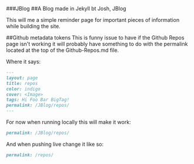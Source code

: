 ###JBlog
##A Blog made in Jekyll bt Josh, JBlog

This will me a simple reminder page for important pieces of information while building the site.

##Github metadata tokens
This is funny issue to have if the Github Repos page isn't working it will probably have something to do with the permalink located at the top of the Github-Repos.md file.

Where it says:
````markdown
---
layout: page
title: repos
color: indigo
cover: <Image>
tags: Hi Foo Bar BigTag!
permalink: /JBlog/repos/		
---
````
For now when running locally this will make it work:
````markdown
permalink: /JBlog/repos/
````
And when pushing live change it like so:
````markdown
permalink: /repos/
````